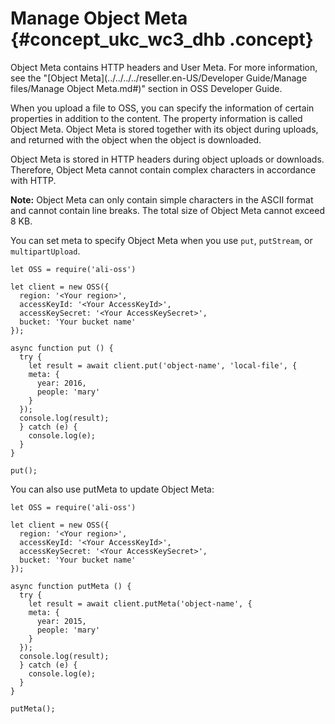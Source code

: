 # Manage Object Meta {#concept_ukc_wc3_dhb .concept}

Object Meta contains HTTP headers and User Meta. For more information, see the "[Object Meta](../../../../reseller.en-US/Developer Guide/Manage files/Manage Object Meta.md#)" section in OSS Developer Guide.

When you upload a file to OSS, you can specify the information of certain properties in addition to the content. The property information is called Object Meta. Object Meta is stored together with its object during uploads, and returned with the object when the object is downloaded.

Object Meta is stored in HTTP headers during object uploads or downloads. Therefore, Object Meta cannot contain complex characters in accordance with HTTP.

**Note:** Object Meta can only contain simple characters in the ASCII format and cannot contain line breaks. The total size of Object Meta cannot exceed 8 KB.

You can set meta to specify Object Meta when you use `put`, `putStream`, or `multipartUpload`.

```language-js
let OSS = require('ali-oss')

let client = new OSS({
  region: '<Your region>',
  accessKeyId: '<Your AccessKeyId>',
  accessKeySecret: '<Your AccessKeySecret>',
  bucket: 'Your bucket name'
});

async function put () {
  try {
    let result = await client.put('object-name', 'local-file', {
    meta: {
      year: 2016,
      people: 'mary'
    }
  });
  console.log(result);
  } catch (e) {
    console.log(e);
  }
}

put();

```

You can also use putMeta to update Object Meta:

```language-js
let OSS = require('ali-oss')

let client = new OSS({
  region: '<Your region>',
  accessKeyId: '<Your AccessKeyId>',
  accessKeySecret: '<Your AccessKeySecret>',
  bucket: 'Your bucket name'
});

async function putMeta () {
  try {
    let result = await client.putMeta('object-name', {
    meta: {
      year: 2015,
      people: 'mary'
    }
  });
  console.log(result);
  } catch (e) {
    console.log(e);
  }
}

putMeta();

```

